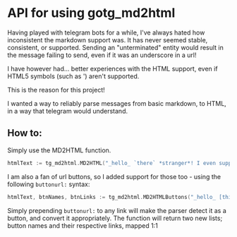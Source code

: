 # API for using gotg_md2html

Having played with telegram bots for a while, I've always hated how inconsistent the markdown support was.
It has never seemed stable, consistent, or supported.
Sending an "unterminated" entity would result in the message failing to send, even if it was an underscore in a url!

I have however had... better experiences with the HTML support, even if HTML5 symbols (such as &apos;) aren't supported.

This is the reason for this project!

I wanted a way to reliably parse messages from basic markdown, to HTML, in a way that telegram would understand.

## How to:

Simply use the MD2HTML function.

``` go
htmlText := tg_md2html.MD2HTML("_hello_ `there` *stranger*! I even support [links [with square brackets!]](github.com)")
```

I am also a fan of url buttons, so I added support for those too - using the following `buttonurl:` syntax:

``` go
htmlText, btnNames, btnLinks := tg_md2html.MD2HTMLButtons("_hello_ [this is a button](buttonurl:link.com)")
```

Simply prepending `buttonurl:` to any link will make the parser detect it as a button, and convert it appropriately.
The function will return two new lists; button names and their respective links, mapped 1:1
